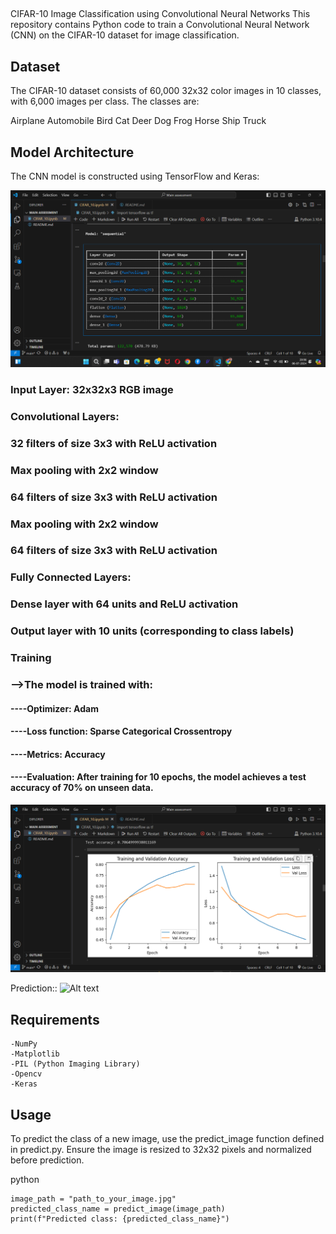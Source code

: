 ## 

CIFAR-10 Image Classification using Convolutional Neural Networks
This repository contains Python code to train a Convolutional Neural Network (CNN) on the CIFAR-10 dataset for image classification.

## Dataset
The CIFAR-10 dataset consists of 60,000 32x32 color images in 10 classes, with 6,000 images per class. The classes are:

Airplane
Automobile
Bird
Cat
Deer
Dog
Frog
Horse
Ship
Truck


## Model Architecture
The CNN model is constructed using TensorFlow and Keras:

![Alt text](https://github.com/dipanshurajput18/CIFAR_10/blob/main/Outputs/1.png)


### Input Layer: 32x32x3 RGB image
### Convolutional Layers:
### 32 filters of size 3x3 with ReLU activation
### Max pooling with 2x2 window
### 64 filters of size 3x3 with ReLU activation
### Max pooling with 2x2 window
### 64 filters of size 3x3 with ReLU activation
### Fully Connected Layers:
### Dense layer with 64 units and ReLU activation
### Output layer with 10 units (corresponding to class labels)
### Training
### -->The model is trained with:

#### ----Optimizer: Adam
#### ----Loss function: Sparse Categorical Crossentropy
#### ----Metrics: Accuracy
#### ----Evaluation: After training for 10 epochs, the model achieves a test accuracy of 70% on unseen data.
![Alt text](https://github.com/dipanshurajput18/CIFAR_10/blob/main/Outputs/2.png)


Prediction::
![Alt text](https://github.com/dipanshurajput18/CIFAR_10/blob/main/Outputs/13.png)

## Requirements
```TensorFlow
-NumPy
-Matplotlib
-PIL (Python Imaging Library)
-Opencv
-Keras
```
## Usage
To predict the class of a new image, use the predict_image function defined in predict.py. Ensure the image is resized to 32x32 pixels and normalized before prediction.

python
```
image_path = "path_to_your_image.jpg"
predicted_class_name = predict_image(image_path)
print(f"Predicted class: {predicted_class_name}")
```